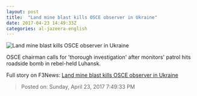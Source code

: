 ```yaml
---
layout: post
title:  "Land mine blast kills OSCE observer in Ukraine"
date: 2017-04-23 14:49:33Z
categories: al-jazeera-english
---
```


![Land mine blast kills OSCE observer in Ukraine](http://www.aljazeera.com/mritems/Images/2017/4/23/7dbb531be45245dcb3e9dc1c6ec6c88e_18.jpg)

OSCE chairman calls for 'thorough investigation' after monitors' patrol hits roadside bomb in rebel-held Luhansk.


Full story on F3News: [Land mine blast kills OSCE observer in Ukraine](http://www.f3nws.com/n/Vpcz4F)

> Posted on: Sunday, April 23, 2017 7:49:33 PM
